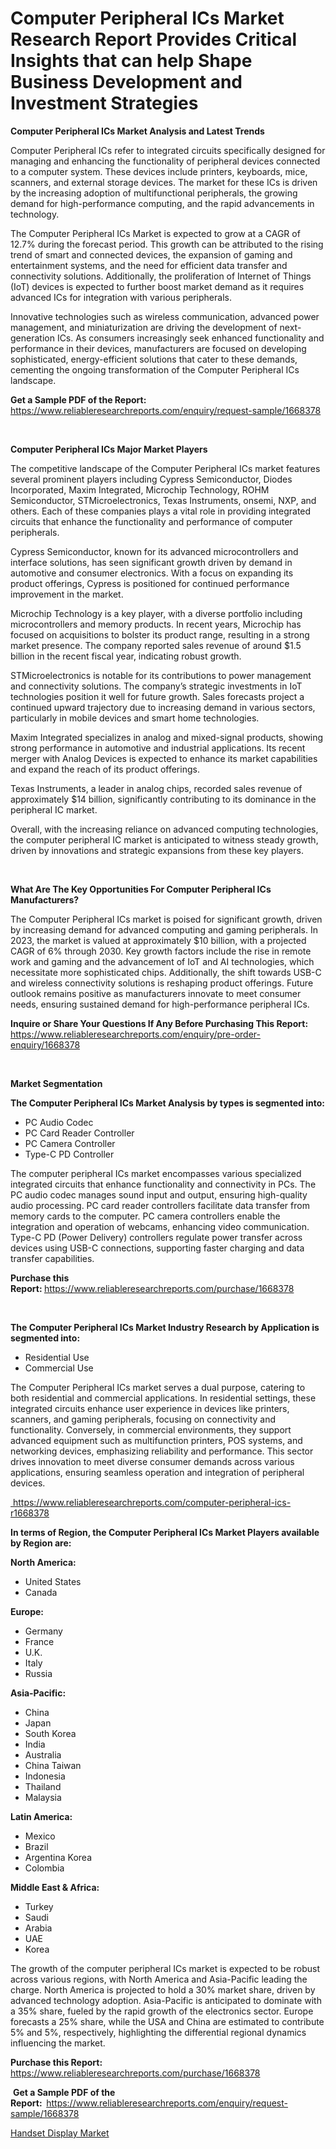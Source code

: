 <p><h1>Computer Peripheral ICs Market Research Report Provides Critical Insights that can help Shape Business Development and Investment Strategies</h1></p><p><strong>Computer Peripheral ICs Market Analysis and Latest Trends</strong></p>
<p><p>Computer Peripheral ICs refer to integrated circuits specifically designed for managing and enhancing the functionality of peripheral devices connected to a computer system. These devices include printers, keyboards, mice, scanners, and external storage devices. The market for these ICs is driven by the increasing adoption of multifunctional peripherals, the growing demand for high-performance computing, and the rapid advancements in technology.</p><p>The Computer Peripheral ICs Market is expected to grow at a CAGR of 12.7% during the forecast period. This growth can be attributed to the rising trend of smart and connected devices, the expansion of gaming and entertainment systems, and the need for efficient data transfer and connectivity solutions. Additionally, the proliferation of Internet of Things (IoT) devices is expected to further boost market demand as it requires advanced ICs for integration with various peripherals.</p><p>Innovative technologies such as wireless communication, advanced power management, and miniaturization are driving the development of next-generation ICs. As consumers increasingly seek enhanced functionality and performance in their devices, manufacturers are focused on developing sophisticated, energy-efficient solutions that cater to these demands, cementing the ongoing transformation of the Computer Peripheral ICs landscape.</p></p>
<p><strong>Get a Sample PDF of the Report:&nbsp;</strong> <a href="https://www.reliableresearchreports.com/enquiry/request-sample/1668378?utm_campaign=3025&utm_medium=2&utm_source=Github&utm_content=ia&utm_term=06042025&utm_id=computer-peripheral-ics">https://www.reliableresearchreports.com/enquiry/request-sample/1668378</a></p>
<p>&nbsp;</p>
<p><strong>Computer Peripheral ICs Major Market Players</strong></p>
<p><p>The competitive landscape of the Computer Peripheral ICs market features several prominent players including Cypress Semiconductor, Diodes Incorporated, Maxim Integrated, Microchip Technology, ROHM Semiconductor, STMicroelectronics, Texas Instruments, onsemi, NXP, and others. Each of these companies plays a vital role in providing integrated circuits that enhance the functionality and performance of computer peripherals.</p><p>Cypress Semiconductor, known for its advanced microcontrollers and interface solutions, has seen significant growth driven by demand in automotive and consumer electronics. With a focus on expanding its product offerings, Cypress is positioned for continued performance improvement in the market.</p><p>Microchip Technology is a key player, with a diverse portfolio including microcontrollers and memory products. In recent years, Microchip has focused on acquisitions to bolster its product range, resulting in a strong market presence. The company reported sales revenue of around $1.5 billion in the recent fiscal year, indicating robust growth.</p><p>STMicroelectronics is notable for its contributions to power management and connectivity solutions. The company’s strategic investments in IoT technologies position it well for future growth. Sales forecasts project a continued upward trajectory due to increasing demand in various sectors, particularly in mobile devices and smart home technologies.</p><p>Maxim Integrated specializes in analog and mixed-signal products, showing strong performance in automotive and industrial applications. Its recent merger with Analog Devices is expected to enhance its market capabilities and expand the reach of its product offerings.</p><p>Texas Instruments, a leader in analog chips, recorded sales revenue of approximately $14 billion, significantly contributing to its dominance in the peripheral IC market.</p><p>Overall, with the increasing reliance on advanced computing technologies, the computer peripheral IC market is anticipated to witness steady growth, driven by innovations and strategic expansions from these key players.</p></p>
<p>&nbsp;</p>
<p><strong>What Are The Key Opportunities For Computer Peripheral ICs Manufacturers?</strong></p>
<p><p>The Computer Peripheral ICs market is poised for significant growth, driven by increasing demand for advanced computing and gaming peripherals. In 2023, the market is valued at approximately $10 billion, with a projected CAGR of 6% through 2030. Key growth factors include the rise in remote work and gaming and the advancement of IoT and AI technologies, which necessitate more sophisticated chips. Additionally, the shift towards USB-C and wireless connectivity solutions is reshaping product offerings. Future outlook remains positive as manufacturers innovate to meet consumer needs, ensuring sustained demand for high-performance peripheral ICs.</p></p>
<p><strong>Inquire or Share Your Questions If Any Before Purchasing This Report:</strong> <a href="https://www.reliableresearchreports.com/enquiry/pre-order-enquiry/1668378?utm_campaign=3025&utm_medium=2&utm_source=Github&utm_content=ia&utm_term=06042025&utm_id=computer-peripheral-ics">https://www.reliableresearchreports.com/enquiry/pre-order-enquiry/1668378</a></p>
<p>&nbsp;</p>
<p><strong>Market Segmentation</strong></p>
<p><strong>The Computer Peripheral ICs Market Analysis by types is segmented into:</strong></p>
<p><ul><li>PC Audio Codec</li><li>PC Card Reader Controller</li><li>PC Camera Controller</li><li>Type-C PD Controller</li></ul></p>
<p><p>The computer peripheral ICs market encompasses various specialized integrated circuits that enhance functionality and connectivity in PCs. The PC audio codec manages sound input and output, ensuring high-quality audio processing. PC card reader controllers facilitate data transfer from memory cards to the computer. PC camera controllers enable the integration and operation of webcams, enhancing video communication. Type-C PD (Power Delivery) controllers regulate power transfer across devices using USB-C connections, supporting faster charging and data transfer capabilities.</p></p>
<p><strong>Purchase this Report:&nbsp;</strong><a href="https://www.reliableresearchreports.com/purchase/1668378?utm_campaign=3025&utm_medium=2&utm_source=Github&utm_content=ia&utm_term=06042025&utm_id=computer-peripheral-ics">https://www.reliableresearchreports.com/purchase/1668378</a></p>
<p>&nbsp;</p>
<p><strong>The Computer Peripheral ICs Market Industry Research by Application is segmented into:</strong></p>
<p><ul><li>Residential Use</li><li>Commercial Use</li></ul></p>
<p><p>The Computer Peripheral ICs market serves a dual purpose, catering to both residential and commercial applications. In residential settings, these integrated circuits enhance user experience in devices like printers, scanners, and gaming peripherals, focusing on connectivity and functionality. Conversely, in commercial environments, they support advanced equipment such as multifunction printers, POS systems, and networking devices, emphasizing reliability and performance. This sector drives innovation to meet diverse consumer demands across various applications, ensuring seamless operation and integration of peripheral devices.</p></p>
<p><a href="https://www.reliableresearchreports.com/computer-peripheral-ics-r1668378?utm_campaign=3025&utm_medium=2&utm_source=Github&utm_content=ia&utm_term=06042025&utm_id=computer-peripheral-ics">&nbsp;https://www.reliableresearchreports.com/computer-peripheral-ics-r1668378</a></p>
<p><strong>In terms of Region, the Computer Peripheral ICs Market Players available by Region are:</strong></p>
<p>
    <p> <strong> North America: </strong>
        <ul>
            <li>United States</li>
            <li>Canada</li>
        </ul>
        </p> 
    <p> <strong> Europe: </strong>
        <ul>
            <li>Germany</li>
            <li>France</li>
            <li>U.K.</li>
            <li>Italy</li>
            <li>Russia</li>
        </ul>
        </p> 
    <p> <strong> Asia-Pacific: </strong>
        <ul>
            <li>China</li>
            <li>Japan</li>
            <li>South Korea</li>
            <li>India</li>
            <li>Australia</li>
            <li>China Taiwan</li>
            <li>Indonesia</li>
            <li>Thailand</li>
            <li>Malaysia</li>
        </ul>
        </p> 
    <p> <strong> Latin America: </strong>
        <ul>
            <li>Mexico</li>
            <li>Brazil</li>
            <li>Argentina Korea</li>
            <li>Colombia</li>
        </ul>
        </p> 
    <p> <strong> Middle East & Africa: </strong>
        <ul>
            <li>Turkey</li>
            <li>Saudi</li>
            <li>Arabia</li>
            <li>UAE</li>
            <li>Korea</li>
        </ul>
    </p>
    </p>
<p><p>The growth of the computer peripheral ICs market is expected to be robust across various regions, with North America and Asia-Pacific leading the charge. North America is projected to hold a 30% market share, driven by advanced technology adoption. Asia-Pacific is anticipated to dominate with a 35% share, fueled by the rapid growth of the electronics sector. Europe forecasts a 25% share, while the USA and China are estimated to contribute 5% and 5%, respectively, highlighting the differential regional dynamics influencing the market.</p></p>
<p><strong>Purchase this Report: </strong><a href="https://www.reliableresearchreports.com/purchase/1668378?utm_campaign=3025&utm_medium=2&utm_source=Github&utm_content=ia&utm_term=06042025&utm_id=computer-peripheral-ics">https://www.reliableresearchreports.com/purchase/1668378</a></p>
<p>&nbsp;<strong>Get a Sample PDF of the Report:&nbsp;&nbsp;</strong><a href="https://www.reliableresearchreports.com/enquiry/request-sample/1668378?utm_campaign=3025&utm_medium=2&utm_source=Github&utm_content=ia&utm_term=06042025&utm_id=computer-peripheral-ics">https://www.reliableresearchreports.com/enquiry/request-sample/1668378</a></p>
<p><strong></strong></p>
<p><p><a href="https://github.com/rrosasdaunas/Market-Research-Report-List-1/blob/main/handset-display-market.md?utm_campaign=3025&utm_medium=2&utm_source=Github&utm_content=ia&utm_term=06042025&utm_id=computer-peripheral-ics">Handset Display Market</a></p></p>